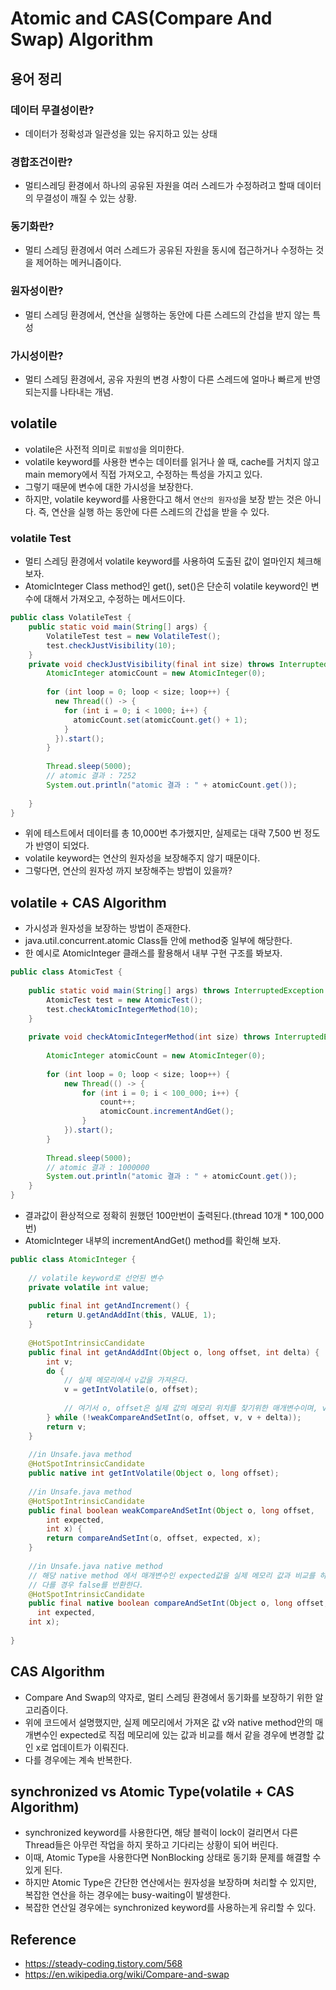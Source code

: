 # Atomic and CAS(Compare And Swap) Algorithm


## 용어 정리

### 데이터 무결성이란?
* 데이터가 정확성과 일관성을 있는 유지하고 있는 상태

### 경합조건이란?
* 멀티스레딩 환경에서 하나의 공유된 자원을 여러 스레드가 수정하려고 할때 데이터의 무결성이 깨질 수 있는 상황.

### 동기화란?
* 멀티 스레딩 환경에서 여러 스레드가 공유된 자원을 동시에 접근하거나 수정하는 것을 제어하는 메커니즘이다.

### 원자성이란?

* 멀티 스레딩 환경에서, 연산을 실행하는 동안에 다른 스레드의 간섭을 받지 않는 특성

### 가시성이란?
* 멀티 스레딩 환경에서, 공유 자원의 변경 사항이 다른 스레드에 얼마나 빠르게 반영되는지를 나타내는 개념.


## volatile
* volatile은 사전적 의미로 `휘발성`을 의미한다.
* volatile keyword를 사용한 변수는 데이터를 읽거나 쓸 때, cache를 거치지 않고 main memory에서 직접 가져오고, 수정하는 특성을 가지고 있다.
* 그렇기 때문에 변수에 대한 가시성을 보장한다.
* 하지만, volatile keyword를 사용한다고 해서 `연산의 원자성`을 보장 받는 것은 아니다. 즉, 연산을 실행 하는 동안에 다른 스레드의 간섭을 받을 수 있다.

### volatile Test
* 멀티 스레딩 환경에서 volatile keyword를 사용하여 도출된 값이 얼마인지 체크해보자.
* AtomicInteger Class method인 get(), set()은 단순히 volatile keyword인 변수에 대해서 가져오고, 수정하는 메서드이다.

```java
public class VolatileTest {
    public static void main(String[] args) {
        VolatileTest test = new VolatileTest();
        test.checkJustVisibility(10);
    }
    private void checkJustVisibility(final int size) throws InterruptedException {
    	AtomicInteger atomicCount = new AtomicInteger(0);
	
        for (int loop = 0; loop < size; loop++) {
          new Thread(() -> {
            for (int i = 0; i < 1000; i++) {
              atomicCount.set(atomicCount.get() + 1);
            }
          }).start();
        }
	
        Thread.sleep(5000);
        // atomic 결과 : 7252
        System.out.println("atomic 결과 : " + atomicCount.get());
				
	}
}
```

* 위에 테스트에서 데이터를 총 10,000번 추가했지만, 실제로는 대략 7,500 번 정도가 반영이 되었다.
* volatile keyword는 연산의 원자성을 보장해주지 않기 때문이다.
* 그렇다면, 연산의 원자성 까지 보장해주는 방법이 있을까?

## volatile + CAS Algorithm
* 가시성과 원자성을 보장하는 방법이 존재한다.
* java.util.concurrent.atomic Class들 안에 method중 일부에 해당한다.
* 한 예시로 AtomicInteger 클래스를 활용해서 내부 구현 구조를 봐보자.

```java
public class AtomicTest {
	
	public static void main(String[] args) throws InterruptedException {
		AtomicTest test = new AtomicTest();
		test.checkAtomicIntegerMethod(10);
	}
	
	private void checkAtomicIntegerMethod(int size) throws InterruptedException {
		
		AtomicInteger atomicCount = new AtomicInteger(0);
		
		for (int loop = 0; loop < size; loop++) {
			new Thread(() -> {
				for (int i = 0; i < 100_000; i++) {
					count++;
					atomicCount.incrementAndGet();
				}
			}).start();
		}
		
		Thread.sleep(5000);
		// atomic 결과 : 1000000
		System.out.println("atomic 결과 : " + atomicCount.get());
	}
}
```

* 결과값이 환상적으로 정확히 원했던 100만번이 출력된다.(thread 10개 * 100,000번)
* AtomicInteger 내부의 incrementAndGet() method를 확인해 보자.

```java
public class AtomicInteger {
	
	// volatile keyword로 선언된 변수
	private volatile int value;
	
	public final int getAndIncrement() {
        return U.getAndAddInt(this, VALUE, 1);
    }
    
	@HotSpotIntrinsicCandidate
	public final int getAndAddInt(Object o, long offset, int delta) {
		int v;
		do {
			// 실제 메모리에서 v값을 가져온다.
			v = getIntVolatile(o, offset);
					
            // 여기서 o, offset은 실제 값의 메모리 위치를 찾기위한 매개변수이며, v, v + delta는 각각 현재 값과, 변경할 값을 나타낸다.
		} while (!weakCompareAndSetInt(o, offset, v, v + delta)); 
		return v;
	}
	
	//in Unsafe.java method
	@HotSpotIntrinsicCandidate
	public native int getIntVolatile(Object o, long offset);
	
	//in Unsafe.java method
	@HotSpotIntrinsicCandidate
	public final boolean weakCompareAndSetInt(Object o, long offset,
		int expected,
		int x) {
		return compareAndSetInt(o, offset, expected, x);
	}
	
	//in Unsafe.java native method
    // 해당 native method 에서 매개변수인 expected값을 실제 메모리 값과 비교를 하게 된다. 이 때, 같을 경우 변경할 값인 x로 변경이 되고 true를 반환한다.
    // 다를 경우 false를 반환한다.
	@HotSpotIntrinsicCandidate
	public final native boolean compareAndSetInt(Object o, long offset,
      int expected,
    int x);
		
}
```
## CAS Algorithm
* Compare And Swap의 약자로, 멀티 스레딩 환경에서 동기화를 보장하기 위한 알고리즘이다.
* 위에 코드에서 설명했지만, 실제 메모리에서 가져온 값 v와 native method안의 매개변수인 expected로 직접 메모리에 있는 값과 비교를 해서 같을 경우에 변경할 값인 x로 업데이트가 이뤄진다.
* 다를 경우에는 계속 반복한다.


## synchronized vs Atomic Type(volatile + CAS Algorithm)
* synchronized keyword를 사용한다면, 해당 블럭이 lock이 걸리면서 다른 Thread들은 아무런 작업을 하지 못하고 기다리는 상황이 되어 버린다.
* 이때, Atomic Type을 사용한다면 NonBlocking 상태로 동기화 문제를 해결할 수 있게 된다.
* 하지만 Atomic Type은 간단한 연산에서는 원자성을 보장하며 처리할 수 있지만, 복잡한 연산을 하는 경우에는 busy-waiting이 발생한다.
* 복잡한 연산일 경우에는 synchronized keyword를 사용하는게 유리할 수 있다.




## Reference 
* https://steady-coding.tistory.com/568
* https://en.wikipedia.org/wiki/Compare-and-swap